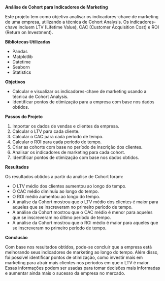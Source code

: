 **Análise de Cohort para Indicadores de Marketing**

Este projeto tem como objetivo analisar os indicadores-chave de marketing de uma empresa, utilizando a técnica de Cohort Analysis. Os indicadores-chave incluem LTV (Lifetime Value), CAC (Customer Acquisition Cost) e ROI (Return on Investment).

**Bibliotecas Utilizadas**

-   Pandas
-   Matplotlib
-   Datetime
-   Seaborn
-   Statistics

**Objetivos**

-   Calcular e visualizar os indicadores-chave de marketing usando a técnica de Cohort Analysis.
-   Identificar pontos de otimização para a empresa com base nos dados obtidos.

**Passos do Projeto**

1.  Importar os dados de vendas e clientes da empresa.
2.  Calcular o LTV para cada cliente.
3.  Calcular o CAC para cada período de tempo.
4.  Calcular o ROI para cada período de tempo.
5.  Criar as cohorts com base no período de inscrição dos clientes.
6.  Analisar os indicadores de marketing para cada cohort.
7.  Identificar pontos de otimização com base nos dados obtidos.

**Resultados**

Os resultados obtidos a partir da análise de Cohort foram:

-   O LTV médio dos clientes aumentou ao longo do tempo.
-   O CAC médio diminuiu ao longo do tempo.
-   O ROI médio aumentou ao longo do tempo.
-   A análise da Cohort mostrou que o LTV médio dos clientes é maior para aqueles que se inscreveram no primeiro período de tempo.
-   A análise da Cohort mostrou que o CAC médio é menor para aqueles que se inscreveram no último período de tempo.
-   A análise da Cohort mostrou que o ROI médio é maior para aqueles que se inscreveram no primeiro período de tempo.

**Conclusão**

Com base nos resultados obtidos, pode-se concluir que a empresa está melhorando seus indicadores de marketing ao longo do tempo. Além disso, foi possível identificar pontos de otimização, como investir mais em marketing para atrair mais clientes nos períodos em que o LTV é maior. Essas informações podem ser usadas para tomar decisões mais informadas e aumentar ainda mais o sucesso da empresa no mercado.
